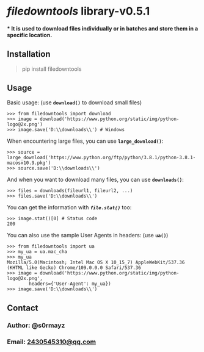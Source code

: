 # _filedowntools_ library-v0.5.1
#### * __It is used to download files individually or in batches and store them in a specific location.__ 

## Installation
> pip install filedowntools

## Usage
Basic usage: (use __`download()`__ to download small files)
```
>>> from filedowntools import download
>>> image = download('https://www.python.org/static/img/python-logo@2x.png')
>>> image.save('D:\\downloads\\') # Windows
```

When encountering large files, you can use __`large_download()`__:
```
>>> source = large_download('https://www.python.org/ftp/python/3.8.1/python-3.8.1-macosx10.9.pkg')
>>> source.save('D:\\downloads\\')
```

And when you want to download many files, you can use __`downloads()`__:
```
>>> files = downloads(fileurl1, fileurl2, ...)
>>> files.save('D:\\downloads\\')
```

You can get the information with ***`file.stat()`*** too:
```
>>> image.stat()[0] # Status code
200
```

You can also use the sample User Agents in headers: (use __`ua()`__)
```
>>> from filedowntools import ua
>>> my_ua = ua.mac_cha
>>> my_ua
Mozilla/5.0(Macintosh; Intel Mac OS X 10_15_7) AppleWebKit/537.36 (KHTML like Gecko) Chrome/109.0.0.0 Safari/537.36
>>> image = download('https://www.python.org/static/img/python-logo@2x.png', 
        headers={'User-Agent': my_ua})
>>> image.save('D:\\downloads\\')
```

## Contact
### Author: @s0rmayz
### Email: 2430545310@qq.com

